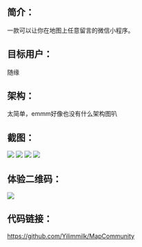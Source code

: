 ## 简介：

一款可以让你在地图上任意留言的微信小程序。

## 目标用户：

随缘

## 架构：

太简单，emmm好像也没有什么架构图叭

## 截图：
![](http://mmbiz.qpic.cn/mmbiz_png/MHFWgNyQWUgibAHAStaqgbrNGc4WN9eGxmgiaxrzcKOtQqqErmCopYmsjOGaJyiaibiaWMzyCOoJgJibTBvhWwy4Pf2g/0?wx_fmt=png)
![](http://mmbiz.qpic.cn/mmbiz_png/MHFWgNyQWUgibAHAStaqgbrNGc4WN9eGxhkysuleqsegfjDrAzExpCyOpLr7FaC8MKreOm9NtD2p42Ka7ELgILQ/0?wx_fmt=png)
![](http://mmbiz.qpic.cn/mmbiz_png/MHFWgNyQWUgibAHAStaqgbrNGc4WN9eGxWNKQKo2LS62BrBEf0obwvLzys05bxziaUS7SMOG4DkXhJfXIckeES5g/0?wx_fmt=png)
![](http://mmbiz.qpic.cn/mmbiz_png/MHFWgNyQWUgibAHAStaqgbrNGc4WN9eGx53o0uleiawHA0mVtNDk6ndKd3Tdx7VCnyVON1t4LL2wk7Tw9qPGRiaXw/0?wx_fmt=png)
## 体验二维码：
![](http://mmbiz.qpic.cn/mmbiz_jpg/MHFWgNyQWUgibAHAStaqgbrNGc4WN9eGxCPRs04ZteeG27mWMEGlm9a3dYYza8M6NNibudJ23nMm4dDfYBKCwePQ/0?wx_fmt=jpeg)
## 代码链接：

https://github.com/Yilimmilk/MapCommunity
